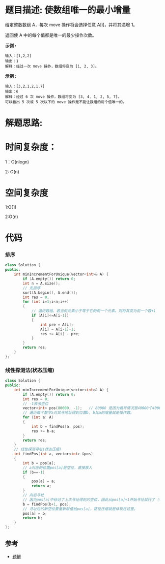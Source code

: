 # 题目描述:  使数组唯一的最小增量

给定整数数组 A，每次 move 操作将会选择任意 A[i]，并将其递增 1。

返回使 A 中的每个值都是唯一的最少操作次数。


**示例 :**
```
输入：[1,2,2]
输出：1
解释：经过一次 move 操作，数组将变为 [1, 2, 3]。
```
**示例 :**
```
输入：[3,2,1,2,1,7]
输出：6
解释：经过 6 次 move 操作，数组将变为 [3, 4, 1, 2, 5, 7]。
可以看出 5 次或 5 次以下的 move 操作是不能让数组的每个值唯一的。
```

# 解题思路:


# 时间复杂度：
  1：O(nlogn)
  
  2: O(n)
# 空间复杂度
  1:O(1)
  
  2:O(n)
# 代码

### 排序
```c++
class Solution {
public:
    int minIncrementForUnique(vector<int>& A) {
        if (A.empty()) return 0;
        int n = A.size();
        // 先排序
        sort(A.begin(), A.end());
        int res = 0;
        for (int i=1;i<n;i++)
        {
            // 遍历数组，若当前元素小于等于它的前一个元素，则将其变为前一个数+1
            if (A[i]<=A[i-1])
            {
                int pre = A[i];
                A[i] = A[i-1]+1;
                res += A[i] - pre;
            }
        }
        return res;
    }
};
```
###  线性探测法(状态压缩)
```c++
class Solution {
public:
    int minIncrementForUnique(vector<int>& A) {
        if (A.empty()) return 0;
        int res = 0;
        // -1表示空位
        vector<int> pos(80000, -1);   // 80000 是因为最坏情况是40000个40000
        // 遍历每个数字a对其寻地址得到位置b, b比a的增量就是操作数。
        for (int a: A)
        {
            int b = findPos(a, pos);
            res += b-a;
        }
        return res;
    }
    // 线性探测寻址(状态压缩)
    int findPos(int a, vector<int> &pos)
    {
        int b = pos[a];
        // a对应的位置pos[a]是空位，直接放入
        if (b==-1)
        {
            pos[a] = a;
            return a;
        }
        // 向后寻址
        // 因为pos[a]中标记了上次寻址得到的空位，因此从pos[a]+1开始寻址就行了（不需要从a+1开始）
        b = findPos(b+1, pos);
        // 寻址后的新空位要重新赋值给pos[a]，路径压缩就是体现在这里。
        pos[a] = b;
        return b;
    }
};
```

## 参考
  - [题解](https://leetcode-cn.com/problems/minimum-increment-to-make-array-unique/solution/ji-shu-onxian-xing-tan-ce-fa-onpai-xu-onlogn-yi-ya/)
